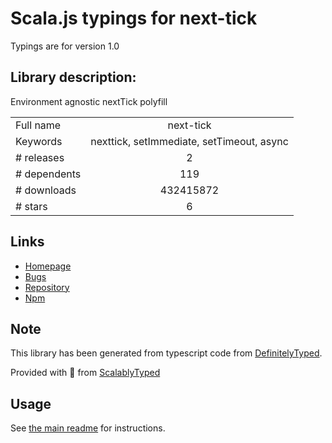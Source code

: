 
# Scala.js typings for next-tick

Typings are for version 1.0

## Library description:
Environment agnostic nextTick polyfill

|                    |                 |
| ------------------ | :-------------: |
| Full name          | next-tick |
| Keywords           | nexttick, setImmediate, setTimeout, async |
| # releases         | 2 |
| # dependents       | 119 |
| # downloads        | 432415872 |
| # stars            | 6 |

## Links
- [Homepage](https://github.com/medikoo/next-tick#readme)
- [Bugs](https://github.com/medikoo/next-tick/issues)
- [Repository](https://github.com/medikoo/next-tick)
- [Npm](https://www.npmjs.com/package/next-tick)
    


## Note
This library has been generated from typescript code from [DefinitelyTyped](https://definitelytyped.org).

Provided with :purple_heart: from [ScalablyTyped](https://github.com/oyvindberg/ScalablyTyped)

## Usage
See [the main readme](../../readme.md) for instructions.


